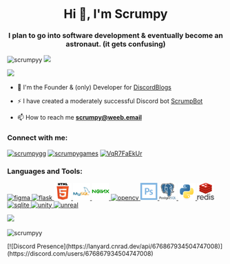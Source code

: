 <h1 align="center">Hi 👋, I'm Scrumpy</h1>
<h3 align="center">I plan to go into software development & eventually become an astronaut. (it gets confusing)</h3>

<p align="left"> <img src="https://komarev.com/ghpvc/?username=scrumpyy&label=Profile%20views&color=0e75b6&style=flat" alt="scrumpyy" /> <a href="https://scrumpy.gg/r/shivoo" target="_blank"><img draggable="false" style="width:119xp;height:20xp;" src="https://discord.com/api/guilds/721528373377105970/embed.png"></a> </p>

<img draggable="false" src="https://i.imgur.com/oTBC8BY.png"></a>

- 🔭 I'm the Founder & (only) Developer for [DiscordBlogs](https://discordblogs.com)

- ⚡ I have created a moderately successful Discord bot [ScrumpBot](https://scrumpy.gg/bot)

- 📫 How to reach me **scrumpy@weeb.email**

<h3 align="left">Connect with me:</h3>
<p align="left">
<a href="https://twitter.com/scrumpygg" target="blank"><img align="center" src="https://raw.githubusercontent.com/rahuldkjain/github-profile-readme-generator/master/src/images/icons/Social/twitter.svg" alt="scrumpygg" height="30" width="40" /></a>
<a href="https://www.youtube.com/c/scrumpygames" target="blank"><img align="center" src="https://raw.githubusercontent.com/rahuldkjain/github-profile-readme-generator/master/src/images/icons/Social/youtube.svg" alt="scrumpygames" height="30" width="40" /></a>
<a href="https://discord.gg/VqR7FaEkUr" target="blank"><img align="center" src="https://raw.githubusercontent.com/rahuldkjain/github-profile-readme-generator/master/src/images/icons/Social/discord.svg" alt="VqR7FaEkUr" height="30" width="40" /></a>
</p>

<h3 align="left">Languages and Tools:</h3>
<p align="left"> <a href="https://www.figma.com/" target="_blank"> <img src="https://www.vectorlogo.zone/logos/figma/figma-icon.svg" alt="figma" width="40" height="40"/> </a> <a href="https://flask.palletsprojects.com/" target="_blank"> <img src="https://www.vectorlogo.zone/logos/pocoo_flask/pocoo_flask-icon.svg" alt="flask" width="40" height="40"/> </a> <a href="https://www.w3.org/html/" target="_blank"> <img src="https://raw.githubusercontent.com/devicons/devicon/master/icons/html5/html5-original-wordmark.svg" alt="html5" width="40" height="40"/> </a> <a href="https://www.mysql.com/" target="_blank"> <img src="https://raw.githubusercontent.com/devicons/devicon/master/icons/mysql/mysql-original-wordmark.svg" alt="mysql" width="40" height="40"/> </a> <a href="https://www.nginx.com" target="_blank"> <img src="https://raw.githubusercontent.com/devicons/devicon/master/icons/nginx/nginx-original.svg" alt="nginx" width="40" height="40"/> </a> <a href="https://opencv.org/" target="_blank"> <img src="https://www.vectorlogo.zone/logos/opencv/opencv-icon.svg" alt="opencv" width="40" height="40"/> </a> <a href="https://www.photoshop.com/en" target="_blank"> <img src="https://raw.githubusercontent.com/devicons/devicon/master/icons/photoshop/photoshop-line.svg" alt="photoshop" width="40" height="40"/> </a> <a href="https://www.postgresql.org" target="_blank"> <img src="https://raw.githubusercontent.com/devicons/devicon/master/icons/postgresql/postgresql-original-wordmark.svg" alt="postgresql" width="40" height="40"/> </a> <a href="https://www.python.org" target="_blank"> <img src="https://raw.githubusercontent.com/devicons/devicon/master/icons/python/python-original.svg" alt="python" width="40" height="40"/> </a> <a href="https://redis.io" target="_blank"> <img src="https://raw.githubusercontent.com/devicons/devicon/master/icons/redis/redis-original-wordmark.svg" alt="redis" width="40" height="40"/> </a> <a href="https://www.sqlite.org/" target="_blank"> <img src="https://www.vectorlogo.zone/logos/sqlite/sqlite-icon.svg" alt="sqlite" width="40" height="40"/> </a> <a href="https://unity.com/" target="_blank"> <img src="https://www.vectorlogo.zone/logos/unity3d/unity3d-icon.svg" alt="unity" width="40" height="40"/> </a> <a href="https://unrealengine.com/" target="_blank"> <img src="https://raw.githubusercontent.com/kenangundogan/fontisto/036b7eca71aab1bef8e6a0518f7329f13ed62f6b/icons/svg/brand/unreal-engine.svg" alt="unreal" width="40" height="40"/> </a> </p>

<p><img src="https://github-readme-stats.vercel.app/api?username=Scrumpyy&theme=blueberry&count_private=true&hide_border=true&line_height=25"></p>

<p><img align="center" src="https://github-readme-streak-stats.herokuapp.com/?user=scrumpyy&" alt="scrumpyy" /></p>

<p>[![Discord Presence](https://lanyard.cnrad.dev/api/676867934504747008)](https://discord.com/users/676867934504747008) </p>
